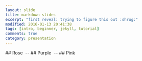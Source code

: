 ```yaml
---
layout: slide
title: markdown slides
excerpt: "first reveal: trying to figure this out :shrug:"
modified: 2016-01-13 20:41:38
tags: [intro, beginner, jekyll, tutorial]
comments: true
category: presentation
---
```

<section>
    ## Rose
    <img data-src="https://live.staticflickr.com/65535/49705644698_b047084b4f_b.jpg">
    --
    ## Purple
    <img data-src="https://live.staticflickr.com/3859/14422655820_79f3f610e2_b.jpg">
    --
    ## Pink
    <img data-src="https://live.staticflickr.com/65535/50172192597_79773567d1_b.jpg">
</section>    
